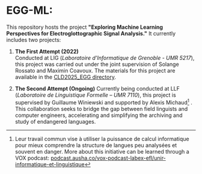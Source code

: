 # EGG-ML: 

This repository hosts the project **"Exploring Machine Learning Perspectives for Electroglottographic Signal Analysis."** It currently includes two projects:  

1. **The First Attempt (2022)**  
   Conducted at LIG (*Laboratoire d’Informatique de Grenoble - UMR 5217*), this project was carried out under the joint supervision of Solange Rossato and Maximin Coavoux. The materials for this project are available in the [CLD2025_EGG directory](https://github.com/MinhChauNGUYEN/EGG-ML/tree/main/CLD2025_EGG).  

2. **The Second Attempt (Ongoing)**
   Currently being conducted at LLF (*Laboratoire de Linguistique Formelle – UMR 7110*), this project is supervised by Guillaume Winiewski and supported by Alexis Michaud[^1] . This collaboration seeks to bridge the gap between field linguists and computer engineers, accelerating and simplifying the archiving and study of endangered languages.
   
[^1]: Leur travail commun vise à utiliser la puissance de calcul informatique pour mieux comprendre la structure de langues peu analysées et souvent en danger. More about this initiative can be learned through a VOX podcast: [podcast.ausha.co/vox-podcast-labex-efl/unir-informatique-et-linguistique](https://podcast.ausha.co/vox-podcast-labex-efl/unir-informatique-et-linguistique)
